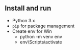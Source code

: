 
## Install and run
- Python 3.x
- `pip` for package management
- Create env for Win
  - python -m venv env
  - env\Scripts\activate 

